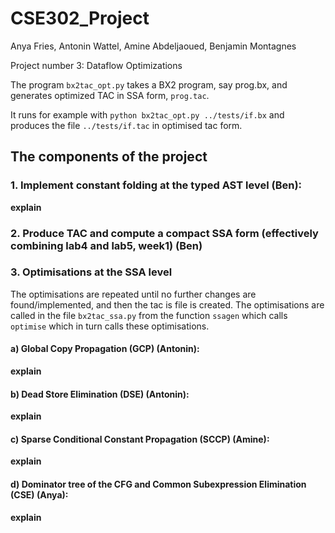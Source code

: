 # CSE302_Project

Anya Fries, Antonin Wattel, Amine Abdeljaoued, Benjamin Montagnes

Project number 3: Dataflow Optimizations

The program `bx2tac_opt.py` takes a BX2 program, say prog.bx, and generates optimized TAC
in SSA form, `prog.tac`. 

It runs for example with `python bx2tac_opt.py ../tests/if.bx` and produces the file `../tests/if.tac` in optimised tac form.

## The components of the project
### 1. Implement constant folding at the typed AST level (Ben): 
**explain**
### 2. Produce TAC and compute a compact SSA form (effectively combining lab4 and lab5, week1) (Ben)
### 3. Optimisations at the SSA level
The optimisations are repeated until no further changes are found/implemented, and then the tac is file is created. The optimisations are called in the file `bx2tac_ssa.py` from the function `ssagen` which calls `optimise` which in turn calls these optimisations. 
#### a) Global Copy Propagation (GCP) (Antonin): 
**explain**
#### b) Dead Store Elimination (DSE) (Antonin): 
**explain**
#### c) Sparse Conditional Constant Propagation (SCCP) (Amine): 
**explain**
#### d) Dominator tree of the CFG and Common Subexpression Elimination (CSE) (Anya): 
**explain**



